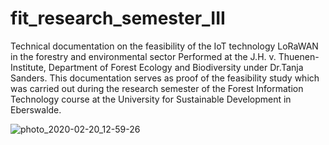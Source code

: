 # fit_research_semester_III
Technical documentation on the feasibility of the IoT technology LoRaWAN in the forestry and environmental sector Performed at the J.H. v. Thuenen-Institute, Department of Forest Ecology and Biodiversity under Dr.Tanja Sanders. This documentation serves as proof of the feasibility study which was carried out during the research semester of the Forest Information Technology course at the University for Sustainable Development in Eberswalde.

![photo_2020-02-20_12-59-26](https://user-images.githubusercontent.com/57041076/75095692-dcbcba00-5597-11ea-809a-1c23fd3a183b.jpg)
